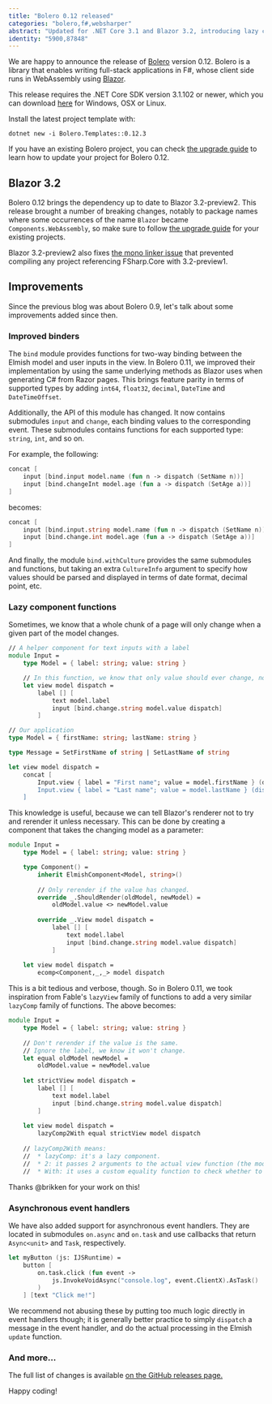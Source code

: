 ```yaml
---
title: "Bolero 0.12 released"
categories: "bolero,f#,websharper"
abstract: "Updated for .NET Core 3.1 and Blazor 3.2, introducing lazy components, improved data binders, and more."
identity: "5900,87848"
---
```

We are happy to announce the release of [Bolero](https://fsbolero.io) version 0.12. Bolero is a library that enables writing full-stack applications in F#, whose client side runs in WebAssembly using [Blazor](https://blazor.net/).

This release requires the .NET Core SDK version 3.1.102 or newer, which you can download [here](https://dotnet.microsoft.com/download/dotnet-core/3.1) for Windows, OSX or Linux.

Install the latest project template with:

```
dotnet new -i Bolero.Templates::0.12.3
```

If you have an existing Bolero project, you can check [the upgrade guide](https://fsbolero.io/docs/Upgrade) to learn how to update your project for Bolero 0.12.

## Blazor 3.2

Bolero 0.12 brings the dependency up to date to Blazor 3.2-preview2. This release brought a number of breaking changes, notably to package names where some occurrences of the name `Blazor` became `Components.WebAssembly`, so make sure to follow [the upgrade guide](https://fsbolero.io/docs/Upgrade) for your existing projects.

Blazor 3.2-preview2 also fixes [the mono linker issue](https://github.com/mono/linker/issues/927) that prevented compiling any project referencing FSharp.Core with 3.2-preview1.

## Improvements

Since the previous blog was about Bolero 0.9, let's talk about some improvements added since then.

### Improved binders

The `bind` module provides functions for two-way binding between the Elmish model and user inputs in the view. In Bolero 0.11, we improved their implementation by using the same underlying methods as Blazor uses when generating C# from Razor pages. This brings feature parity in terms of supported types by adding `int64`, `float32`, `decimal`, `DateTime` and `DateTimeOffset`.

Additionally, the API of this module has changed. It now contains submodules `input` and `change`, each binding values to the corresponding event. These submodules contains functions for each supported type: `string`, `int`, and so on.

For example, the following:

```fsharp
concat [
    input [bind.input model.name (fun n -> dispatch (SetName n))]
    input [bind.changeInt model.age (fun a -> dispatch (SetAge a))]
]
```

becomes:

```fsharp
concat [
    input [bind.input.string model.name (fun n -> dispatch (SetName n))]
    input [bind.change.int model.age (fun a -> dispatch (SetAge a))]
]
```

And finally, the module `bind.withCulture` provides the same submodules and functions, but taking an extra `CultureInfo` argument to specify how values should be parsed and displayed in terms of date format, decimal point, etc.

### Lazy component functions

Sometimes, we know that a whole chunk of a page will only change when a given part of the model changes.

```fsharp
// A helper component for text inputs with a label
module Input =
    type Model = { label: string; value: string }

    // In this function, we know that only value should ever change, not label.
    let view model dispatch =
        label [] [
            text model.label
            input [bind.change.string model.value dispatch]
        ]

// Our application
type Model = { firstName: string; lastName: string }

type Message = SetFirstName of string | SetLastName of string

let view model dispatch =
    concat [
        Input.view { label = "First name"; value = model.firstName } (dispatch << SetFirstName)
        Input.view { label = "Last name"; value = model.lastName } (dispatch << SetLastName)
    ]
```

This knowledge is useful, because we can tell Blazor's renderer not to try and rerender it unless necessary. This can be done by creating a component that takes the changing model as a parameter:

```fsharp
module Input =
    type Model = { label: string; value: string }

    type Component() =
        inherit ElmishComponent<Model, string>()
        
        // Only rerender if the value has changed.
        override _.ShouldRender(oldModel, newModel) =
            oldModel.value <> newModel.value
            
        override _.View model dispatch =
            label [] [
                text model.label
                input [bind.change.string model.value dispatch]
            ]
            
    let view model dispatch =
        ecomp<Component,_,_> model dispatch
```

This is a bit tedious and verbose, though. So in Bolero 0.11, we took inspiration from Fable's `lazyView` family of functions to add a very similar `lazyComp` family of functions. The above becomes:

```fsharp
module Input =
    type Model = { label: string; value: string }
    
    // Don't rerender if the value is the same.
    // Ignore the label, we know it won't change.
    let equal oldModel newModel =
        oldModel.value = newModel.value
    
    let strictView model dispatch =
        label [] [
            text model.label
            input [bind.change.string model.value dispatch]
        ]
    
    let view model dispatch =
        lazyComp2With equal strictView model dispatch
        
    // lazyComp2With means:
    //  * lazyComp: it's a lazy component.
    //  * 2: it passes 2 arguments to the actual view function (the model and the dispatch).
    //  * With: it uses a custom equality function to check whether to rerender.
```

Thanks @brikken for your work on this!

### Asynchronous event handlers

We have also added support for asynchronous event handlers. They are located in submodules `on.async` and `on.task` and use callbacks that return `Async<unit>` and `Task`, respectively.

```fsharp
let myButton (js: IJSRuntime) =
    button [
        on.task.click (fun event ->
            js.InvokeVoidAsync("console.log", event.ClientX).AsTask()
        )
    ] [text "Click me!"]
```

We recommend not abusing these by putting too much logic directly in event handlers though; it is generally better practice to simply `dispatch` a message in the event handler, and do the actual processing in the Elmish `update` function.

### And more...

The full list of changes is available [on the GitHub releases page.](https://github.com/fsbolero/Bolero/releases)

Happy coding!